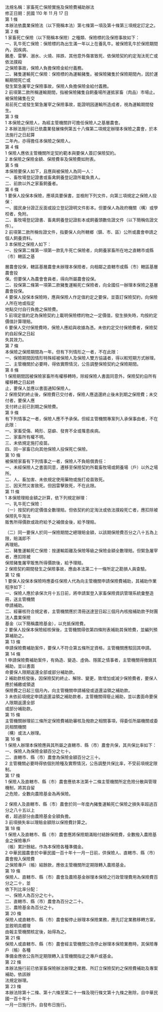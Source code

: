 法規名稱：家畜死亡保險實施及保險費補助辦法  
修正日期：民國 110 年 11 月 17 日  
第 1 條  
本辦法依農業保險法（以下簡稱本法）第七條第一項及第十條第三項規定訂定之。  
第 2 條  
1 家畜死亡保險（以下簡稱本保險）之種類、保險標的及保險事故如下：  
一、乳牛死亡保險：保險標的為出生滿一年以上在養乳牛。被保險乳牛於保險期間內，因疾病、  
難產、雷擊、溺水、火燒、摔跌、其他意外傷害致死、依保險契約約定淘汰死亡或依法撲殺  
之保險事故，保險人負擔保險金給付義務。  
二、豬隻運輸死亡保險：保險標的為運輸豬隻。被保險豬隻於保險期間內，因於運輸期間死亡或  
發生緊急屠宰之保險事故，保險人負擔保險金給付義務。  
2 前項第二款所稱運輸期間，指被保險豬隻自飼養場所運抵家畜（肉品）市場止。被保險豬隻在交  
易前死亡或發生緊急屠宰之保險事故，能證明因運輸所造成者，視為運輸期間發生。  
第 3 條  
1 本保險之保險人，為經主管機關許可擔任保險人之基層農會。  
2 本辦法施行前已依農業發展條例第五十八條第二項規定辦理本保險之農會，於本法施行之日起算  
二年內，亦得擔任本保險之保險人。  
第 4 條  
1 保險人應依主管機關所定契約範本與要保人簽訂保險契約。  
2 本保險之保險金額、保險費率及保險費如附表。  
第 5 條  
本保險要保人如下，且應與被保險人為同一人：  
一、畜牧場登記證書或畜禽飼養登記證所載負責人。  
二、前款以外之家畜飼養者。  
第 6 條  
1 要保人投保本保險，應填具要保書，並檢附下列文件，向第三項規定之保險人投保：  
一、國民身分證正反面或設立登記證明文件影本。但要保人為政府機關（構）或學校者，免附。  
二、畜牧場登記證書、畜禽飼養登記證影本或飼養頭數佐證文件（以下簡稱佐證文件）。  
2 前項第二款所稱佐證文件，指要保人向所轄鄉（鎮、市、區）公所或農會申請之個人飼養資料。  
3 本保險之保險人如下：  
一、投保第二條第一項第一款乳牛死亡保險者，向飼養家畜所在地之直轄市或縣（市）轄區之基  


層農會投保，轄區基層農會未辦理本保險者，向相鄰之直轄市或縣（市）轄區基層農會投  
保。但要保人為農會會員者，得向所屬農會投保。  
二、投保第二條第一項第二款豬隻運輸死亡保險者，向全國任一辦理本保險之基層農會投保。  
4 要保人投保本保險時，應與保險人作定值約定之要保，並簽訂保險契約，向保險人所在地或指定  
地點交付自行負擔之保險費。  
5 前項定值約定為保險契約上載明保險標的物之一定價值，發生損失時，均按約定價值計算理賠。  
6 要保人交付保險費時，保險人應給與收據為憑。未依約定交付保險費者，保險契約自起保之日起  
失其效力。  
第 7 條  
本保險之保險期間為一年。但有下列情形之一者，不在此限：  
一、保險期間因情形特殊經被保險人及保險人雙方協議者，得以較短期方式辦理。  
二、主管機關於必要時，得依實際情況，公告調整保險契約之保險期間。  
第 8 條  
1 保險期間因被保險家畜所有權移轉時，除經保險人書面同意外，保險契約自所有權移轉之日起終  
止，要保人並應以書面通知保險人。  
2 保險契約終止後，保險費已交付者，保險人應退還終止後未到期之保險費；未交付者，要保人應  
支付終止前已到期之保險費。  
第 9 條  
有下列情事之一者，保險人應不予承保。但經主管機關專案列入承保事由者，不在此限：  
一、家畜受傷、畸形、惡癖、發育不全或罹患疾病。  
二、家畜所有權不明。  
三、未依規定施打疫苗。  
四、同一家畜已向其他保險人投保死亡保險。  
第 10 條  
被保險家畜有下列情事之一者，保險人不負賠償責任：  
一、未經保險人之書面同意，遷移至保險契約所載畜牧場或飼養場（戶）以外之場所。  
二、人、畜加害、未依規定使用藥物或施打疫苗致死。  
三、因天然災害致死。但因雷擊致死，不在此限。  
第 11 條  
1 本保險理賠金額之計算，依下列規定辦理：  
一、乳牛死亡保險：  
（一）按契約約定價值全數理賠。但依契約約定淘汰或依法撲殺死亡者，應扣除被保險乳牛淘汰  
販售所得價款或政府給予之補償金後，給予理賠。  


（二）同一要保人於同一保險期間之總理賠金額，以該期保險費百分之八十五為上限，賠滿即不  
再理賠。  
二、豬隻運輸死亡保險：按運輸距離及保險等級之保險金額全數理賠。但緊急屠宰者，應扣除被  
保險豬隻屠宰販售所得價款後，給予理賠。  
2 保險契約期間發生之保險事故，應由本法第二十一條所定之勘損人員查驗。  
第 12 條  
1 要保人投保本保險時應委任保險人代為向主管機關申請保險費補助，其補助作業程序如下：  
一、保險人應於承保次月十五日前，將申請案登入家畜保險資訊管理系統彙整造冊，送主管機關  
申請補助。  
二、經審核符合規定者，主管機關應於清冊送達翌日起三個月內核撥補助款予財團法人農業保險  
基金（以下簡稱農險基金），以充抵保險費。  
2 要保人投保本保險經核保後，主管機關得依第四條附表補助其保險費，並編列預算補助之。  
第 13 條  
申請保險費補助案件，要保人不符合第五條所定資格，主管機關應駁回其申請。  
第 14 條  
1 申請保險費補助案件，有偽造、變造、虛偽、隱匿之情事者，主管機關得撤銷其補助，並以書面  
命要保人限期返還全部或部分補助款。  
2 補助款核發後，因保險契約終止、解除、變更，致增加或減少保險費者，要保人應於補繳或領退  
保險費之日起三個月內，向主管機關申請補發或退還溢領之補助款。  
3 未依前項規定申請退還溢領之補助款者，主管機關得廢止補助，並以書面命要保人限期返還全部  
或部分補助款。  
第 15 條  
主管機關辦理前三條所定保險費補助審核及撥款之相關事項，得委任所屬機關或委託相關機關  
（構）或法人辦理。  
第 16 條  
1 保險人辦理本保險應與其所屬之直轄市、縣（市）農會共保，其共保比率如下：  
一、保險人為保險金額百分之七十。  
二、直轄市、縣（市）農會為保險金額百分之三十。  
2 主管機關必要時得依個別險種及實際情況，公告調整共保比率，不受前項規定限制。  
第 17 條  
1 保險人及直轄市、縣（市）農會應依本法第十二條主管機關所定危險分散與管理機制，將其自留  
之危險，全數向農險基金為再保險。  


2 保險人及直轄市、縣（市）農會於同一年度內豬隻運輸死亡保險之損失率超過百分之八十五以上  
者，超過部分由農險基金全額負擔。  
3 前項損失率以理賠金額除以保險費計算之。  
第 18 條  
1 保險人及直轄市、縣（市）農會應將保險期滿賠付結餘保險費，全數撥入農險基金之保險專戶  
（帳）累計餘絀，作為本保險各種準備金。  
2 中華民國農會於中華民國一百十年十一月一日前，供保險人、直轄市、縣（市）農會撥入保險費  
之保險專戶（帳）結餘款，應依主管機關所定期限轉入農險基金。  
第 19 條  
保險人、直轄市、縣（市）農會及農險基金辦理本保險之行政管理費用為保險費百分之二十，並  
依下列比率分配：  
一、保險人為百分之七十。  
二、直轄市、縣（市）農會為百分之二十。  
三、農險基金為百分之十。  
第 20 條  
保險人或直轄市、縣（市）農會擬停止辦理本保險業務，應先訂定業務移轉方案，並敘明具體理  
由報主管機關核定後，始得為之。  
第 21 條  
保險人或直轄市、縣（市）農會經主管機關公告停止辦理本保險業務時，其保險專戶（帳）各種  
準備金應依公告所定期限轉入主管機關指定之專戶或基金。  
第 22 條  
本辦法施行前已依家畜保險辦法辦理之業務、所訂立保險契約之保險費補助及專案補助，依該辦  
法規定辦理。  
第 23 條  
本辦法除第十二條、第十六條至第二十一條及現行條文第十九條之刪除，自中華民國一百十年十  
一月一日施行外，自發布日施行。  


